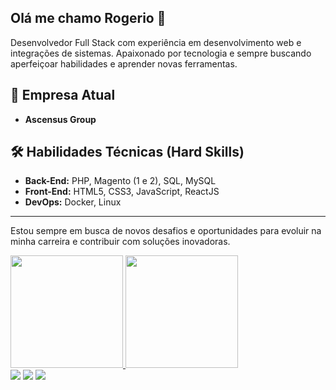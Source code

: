 ## Olá me chamo Rogerio 👋

Desenvolvedor Full Stack com experiência em desenvolvimento web e integrações de sistemas. Apaixonado por tecnologia e sempre buscando aperfeiçoar habilidades e aprender novas ferramentas.

## 🏢 Empresa Atual
- **Ascensus Group**

## 🛠️ Habilidades Técnicas (Hard Skills)

- **Back-End:** PHP, Magento (1 e 2), SQL, MySQL
- **Front-End:** HTML5, CSS3, JavaScript, ReactJS
- **DevOps:** Docker, Linux

---

Estou sempre em busca de novos desafios e oportunidades para evoluir na minha carreira e contribuir com soluções inovadoras.

<!--
**rogerdgela/rogerdgela** is a ✨ _special_ ✨ repository because its `README.md` (this file) appears on your GitHub profile.

Here are some ideas to get you started:

- 🔭 I’m currently working on ...
- 🌱 I’m currently learning ...
- 👯 I’m looking to collaborate on ...
- 🤔 I’m looking for help with ...
- 💬 Ask me about ...
- 📫 How to reach me: ...
- 😄 Pronouns: ...
- ⚡ Fun fact: ...
-->

<div>
<a href="https://github.com/rogerdgela">
<img loading="lazy" height="180em" src="https://github-readme-stats.vercel.app/api/top-langs/?username=rogerdgela&layout=compact&langs_count=7&theme=dracula"/>
<img loading="lazy" height="180em" src="https://github-readme-stats.vercel.app/api?username=rogerdgela&show_icons=true&theme=dracula&include_all_commits=true&count_private=true"/>
</div>

<div>
<a href="https://www.instagram.com/rogerio.alvest/" target="_blank"><img loading="lazy" src="https://img.shields.io/badge/-Instagram-%23E4405F?style=for-the-badge&logo=instagram&logoColor=white" target="_blank"></a>
<a href = "mailto:roger.alves.silva84@gmil.com"><img loading="lazy" src="https://img.shields.io/badge/Gmail-D14836?style=for-the-badge&logo=gmail&logoColor=white" target="_blank"></a>
<a href="https://www.linkedin.com/in/rog%C3%A9rio-silva-16881129" target="_blank"><img loading="lazy" src="https://img.shields.io/badge/-LinkedIn-%230077B5?style=for-the-badge&logo=linkedin&logoColor=white" target="_blank"></a>   
</div>
